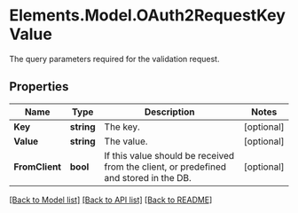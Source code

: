 # Elements.Model.OAuth2RequestKeyValue
The query parameters required for the validation request.

## Properties

Name | Type | Description | Notes
------------ | ------------- | ------------- | -------------
**Key** | **string** | The key. | [optional] 
**Value** | **string** | The value. | [optional] 
**FromClient** | **bool** | If this value should be received from the client, or predefined and stored in the DB. | [optional] 

[[Back to Model list]](../README.md#documentation-for-models) [[Back to API list]](../README.md#documentation-for-api-endpoints) [[Back to README]](../README.md)

